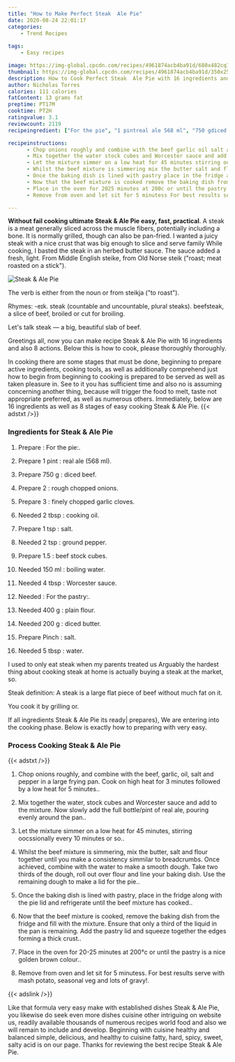 ```yaml
---
title: "How to Make Perfect Steak  Ale Pie"
date: 2020-08-24 22:01:17
categories:
    - Trend Recipes
    
tags:
    - Easy recipes

image: https://img-global.cpcdn.com/recipes/4961874acb4ba91d/680x482cq70/steak-ale-pie-recipe-main-photo.jpg
thumbnail: https://img-global.cpcdn.com/recipes/4961874acb4ba91d/350x250cq70/steak-ale-pie-recipe-main-photo.jpg
description: How to Cook Perfect Steak  Ale Pie with 16 ingredients and 8 stages of easy cooking.
author: Nicholas Torres
calories: 111 calories
fatContent: 13 grams fat
preptime: PT17M
cooktime: PT2H
ratingvalue: 3.1
reviewcount: 2119
recipeingredient: ["For the pie", "1 pintreal ale 568 ml", "750 gdiced beef", "2rough chopped onions", "3finely chopped garlic cloves", "2 tbspcooking oil", "1 tspsalt", "2 tspground pepper", "1.5beef stock cubes", "150 mlboiling water", "4 tbspWorcester sauce", "For the pastry", "400 gplain flour", "200 gdiced butter", "Pinchsalt", "5 tbspwater"]

recipeinstructions: 
      - Chop onions roughly and combine with the beef garlic oil salt and pepper in a large frying pan Cook on high heat for 3 minutes followed by a low heat for 5 minutes 
      - Mix together the water stock cubes and Worcester sauce and add to the mixture Now slowly add the full bottlepint of real ale pouring evenly around the pan 
      - Let the mixture simmer on a low heat for 45 minutes stirring oocssionally every 10 minutes or so 
      - Whilst the beef mixture is simmering mix the butter salt and flour together until you make a consistency simmilar to breadcrumbs Once achieved combine with the water to make a smooth dough Take two thirds of the dough roll out over flour and line your baking dish Use the remaining dough to make a lid for the pie 
      - Once the baking dish is lined with pastry place in the fridge along with the pie lid and refrigerate until the beef mixture has cooked 
      - Now that the beef mixture is cooked remove the baking dish from the fridge and fill with the mixture Ensure that only a third of the liquid in the pan is remaining Add the pastry lid and squeeze together the edges forming a thick crust 
      - Place in the oven for 2025 minutes at 200c or until the pastry is a nice golden brown colour 
      - Remove from oven and let sit for 5 minutess For best results serve with mash potato seasonal veg and lots of gravy

---
```




**Without fail cooking ultimate Steak &amp; Ale Pie easy, fast, practical**. A steak is a meat generally sliced across the muscle fibers, potentially including a bone. It is normally grilled, though can also be pan-fried. I wanted a juicy steak with a nice crust that was big enough to slice and serve family While cooking, I basted the steak in an herbed butter sauce. The sauce added a fresh, light. From Middle English steike, from Old Norse steik (&#34;roast; meat roasted on a stick&#34;).


![Steak &amp; Ale Pie](https://img-global.cpcdn.com/recipes/4961874acb4ba91d/680x482cq70/steak-ale-pie-recipe-main-photo.jpg "Steak &amp; Ale Pie")



The verb is either from the noun or from steikja (&#34;to roast&#34;).

Rhymes: -eɪk. steak (countable and uncountable, plural steaks). beefsteak, a slice of beef, broiled or cut for broiling.

Let&#39;s talk steak — a big, beautiful slab of beef.


Greetings all, now you can make recipe Steak &amp; Ale Pie with 16 ingredients and also 8 actions. Below this is how to cook, please thoroughly thoroughly.

In cooking there are some stages that must be done, beginning to prepare active ingredients, cooking tools, as well as additionally comprehend just how to begin from beginning to cooking is prepared to be served as well as taken pleasure in. See to it you has sufficient time and also no is assuming concerning another thing, because will trigger the food to melt, taste not appropriate preferred, as well as numerous others. Immediately, below are 16 ingredients as well as 8 stages of easy cooking Steak &amp; Ale Pie.
{{< adstxt />}}

### Ingredients for Steak &amp; Ale Pie


1. Prepare  : For the pie:.

1. Prepare 1 pint : real ale (568 ml).

1. Prepare 750 g : diced beef.

1. Prepare 2 : rough chopped onions.

1. Prepare 3 : finely chopped garlic cloves.

1. Needed 2 tbsp : cooking oil.

1. Prepare 1 tsp : salt.

1. Needed 2 tsp : ground pepper.

1. Prepare 1.5 : beef stock cubes.

1. Needed 150 ml : boiling water.

1. Needed 4 tbsp : Worcester sauce.

1. Needed  : For the pastry:.

1. Needed 400 g : plain flour.

1. Needed 200 g : diced butter.

1. Prepare Pinch : salt.

1. Needed 5 tbsp : water.


I used to only eat steak when my parents treated us Arguably the hardest thing about cooking steak at home is actually buying a steak at the market, so.

Steak definition: A steak is a large flat piece of beef without much fat on it.

You cook it by grilling or.


If all ingredients Steak &amp; Ale Pie its ready| prepares}, We are entering into the cooking phase. Below is exactly how to preparing with very easy.

### Process Cooking Steak &amp; Ale Pie

{{< adstxt />}}


1. Chop onions roughly, and combine with the beef, garlic, oil, salt and pepper in a large frying pan. Cook on high heat for 3 minutes followed by a low heat for 5 minutes..



1. Mix together the water, stock cubes and Worcester sauce and add to the mixture. Now slowly add the full bottle/pint of real ale, pouring evenly around the pan..



1. Let the mixture simmer on a low heat for 45 minutes, stirring oocssionally every 10 minutes or so..



1. Whilst the beef mixture is simmering, mix the butter, salt and flour together until you make a consistency simmilar to breadcrumbs. Once achieved, combine with the water to make a smooth dough. Take two thirds of the dough, roll out over flour and line your baking dish. Use the remaining dough to make a lid for the pie..



1. Once the baking dish is lined with pastry, place in the fridge along with the pie lid and refrigerate until the beef mixture has cooked..



1. Now that the beef mixture is cooked, remove the baking dish from the fridge and fill with the mixture. Ensure that only a third of the liquid in the pan is remaining. Add the pastry lid and squeeze together the edges forming a thick crust..



1. Place in the oven for 20-25 minutes at 200°c or until the pastry is a nice golden brown colour..



1. Remove from oven and let sit for 5 minutess. For best results serve with mash potato, seasonal veg and lots of gravy!.





{{< adslink />}}

Like that formula very easy make with established dishes Steak &amp; Ale Pie, you likewise do seek even more dishes cuisine other intriguing on website us, readily available thousands of numerous recipes world food and also we will remain to include and develop. Beginning with cuisine healthy and balanced simple, delicious, and healthy to cuisine fatty, hard, spicy, sweet, salty acid is on our page. Thanks for reviewing the best recipe Steak &amp; Ale Pie.
